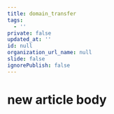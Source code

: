 ```yaml
---
title: domain_transfer
tags:
  - ''
private: false
updated_at: ''
id: null
organization_url_name: null
slide: false
ignorePublish: false
---
```

# new article body
